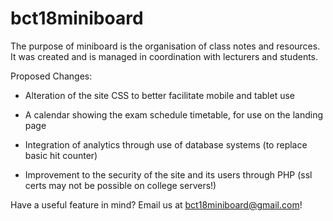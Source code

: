 # bct18miniboard

The purpose of miniboard is the organisation of class notes and resources.
It was created and is managed in coordination with lecturers and students.

Proposed Changes:

- Alteration of the site CSS to better facilitate mobile and tablet use

- A calendar showing the exam schedule timetable, for use on the landing page

- Integration of analytics through use of database systems (to replace basic hit counter)

- Improvement to the security of the site and its users through PHP (ssl certs may not be possible on college servers!)

Have a useful feature in mind? Email us at bct18miniboard@gmail.com!
